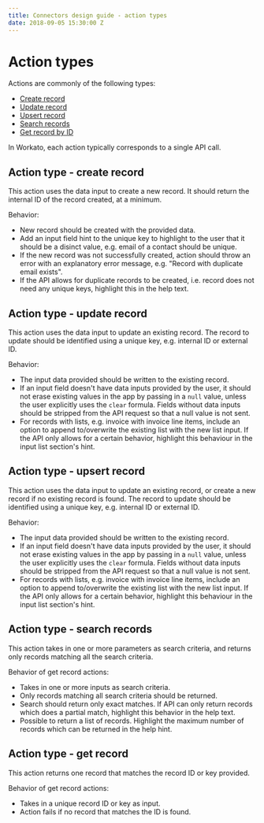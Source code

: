 ```yaml
---
title: Connectors design guide - action types
date: 2018-09-05 15:30:00 Z
---
```


# Action types
Actions are commonly of the following types:

- [Create record](#action-type---create-record)
- [Update record](#action-type---update-record)
- [Upsert record](#action-type---upsert-record)
- [Search records](#action-type---search-records)
- [Get record by ID](#action-type---get-record)

In Workato, each action typically corresponds to a single API call.

## Action type - create record
This action uses the data input to create a new record. It should return the internal ID of the record created, at a minimum.

Behavior:
- New record should be created with the provided data.
- Add an input field hint to the unique key to highlight to the user that it should be a disinct value, e.g. email of a contact should be unique.
- If the new record was not successfully created, action should throw an error with an explanatory error message, e.g. "Record with duplicate email exists".
- If the API allows for duplicate records to be created, i.e. record does not need any unique keys, highlight this in the help text.

## Action type - update record
This action uses the data input to update an existing record. The record to update should be identified using a unique key, e.g. internal ID or external ID.

Behavior: 
- The input data provided should be written to the existing record.
- If an input field doesn't have data inputs provided by the user, it should not erase existing values in the app by passing in a `null` value, unless the user explicitly uses the `clear` formula. Fields without data inputs should be stripped from the API request so that a null value is not sent.
- For records with lists, e.g. invoice with invoice line items, include an option to append to/overwrite the existing list with the new list input. If the API only allows for a certain behavior, highlight this behaviour in the input list section's hint.

## Action type - upsert record
This action uses the data input to update an existing record, or create a new record if no existing record is found. The record to update should be identified using a unique key, e.g. internal ID or external ID.

Behavior: 
- The input data provided should be written to the existing record.
- If an input field doesn't have data inputs provided by the user, it should not erase existing values in the app by passing in a `null` value, unless the user explicitly uses the `clear` formula. Fields without data inputs should be stripped from the API request so that a null value is not sent.
- For records with lists, e.g. invoice with invoice line items, include an option to append to/overwrite the existing list with the new list input. If the API only allows for a certain behavior, highlight this behaviour in the input list section's hint.

## Action type - search records
This action takes in one or more parameters as search criteria, and returns only records matching all the search criteria.

Behavior of get record actions:
- Takes in one or more inputs as search criteria.
- Only records matching all search criteria should be returned.
- Search should return only exact matches. If API can only return records which does a partial match, highlight this behavior in the help text.
- Possible to return a list of records. Highlight the maximum number of records which can be returned in the help hint.

## Action type - get record
This action returns one record that matches the record ID or key provided. 

Behavior of get record actions:
- Takes in a unique record ID or key as input.
- Action fails if no record that matches the ID is found.
